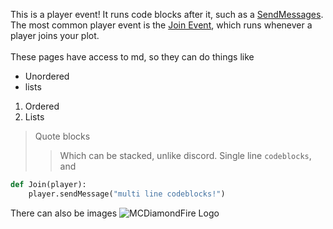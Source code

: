 This is a player event! It runs code blocks after it, such as a [SendMessages](/blocks/playeraction/sendmessage).  
The most common player event is the [Join Event](join), which runs whenever a player joins your plot.  
<br>
These pages have access to md, so they can do things like
- Unordered
- lists
1. Ordered
2. Lists
> Quote blocks
> > Which can be stacked, unlike discord.
Single line `codeblocks`, and
```py
def Join(player):
    player.sendMessage("multi line codeblocks!")
```
There can also be images ![MCDiamondFire Logo](https://avatars.githubusercontent.com/u/42007581)